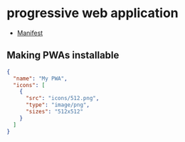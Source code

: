 # progressive web application

- [Manifest](https://developer.mozilla.org/en-US/docs/Web/Manifest)

## Making PWAs installable

```json
{
  "name": "My PWA",
  "icons": [
    {
      "src": "icons/512.png",
      "type": "image/png",
      "sizes": "512x512"
    }
  ]
}
```

